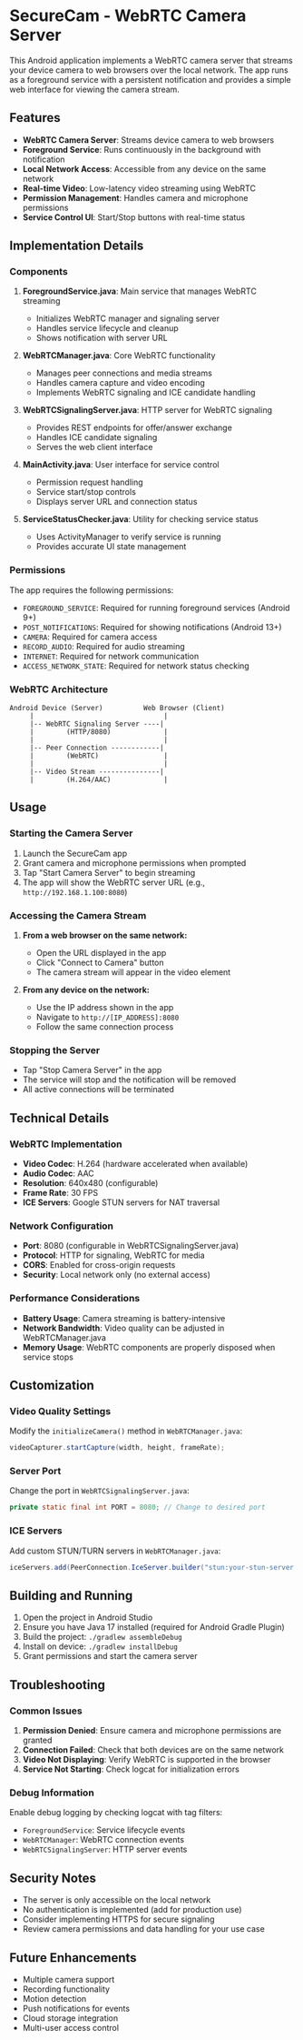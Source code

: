 # SecureCam - WebRTC Camera Server

This Android application implements a WebRTC camera server that streams your device camera to web browsers over the local network. The app runs as a foreground service with a persistent notification and provides a simple web interface for viewing the camera stream.

## Features

- **WebRTC Camera Server**: Streams device camera to web browsers
- **Foreground Service**: Runs continuously in the background with notification
- **Local Network Access**: Accessible from any device on the same network
- **Real-time Video**: Low-latency video streaming using WebRTC
- **Permission Management**: Handles camera and microphone permissions
- **Service Control UI**: Start/Stop buttons with real-time status

## Implementation Details

### Components

1. **ForegroundService.java**: Main service that manages WebRTC streaming
   - Initializes WebRTC manager and signaling server
   - Handles service lifecycle and cleanup
   - Shows notification with server URL

2. **WebRTCManager.java**: Core WebRTC functionality
   - Manages peer connections and media streams
   - Handles camera capture and video encoding
   - Implements WebRTC signaling and ICE candidate handling

3. **WebRTCSignalingServer.java**: HTTP server for WebRTC signaling
   - Provides REST endpoints for offer/answer exchange
   - Handles ICE candidate signaling
   - Serves the web client interface

4. **MainActivity.java**: User interface for service control
   - Permission request handling
   - Service start/stop controls
   - Displays server URL and connection status

5. **ServiceStatusChecker.java**: Utility for checking service status
   - Uses ActivityManager to verify service is running
   - Provides accurate UI state management

### Permissions

The app requires the following permissions:
- `FOREGROUND_SERVICE`: Required for running foreground services (Android 9+)
- `POST_NOTIFICATIONS`: Required for showing notifications (Android 13+)
- `CAMERA`: Required for camera access
- `RECORD_AUDIO`: Required for audio streaming
- `INTERNET`: Required for network communication
- `ACCESS_NETWORK_STATE`: Required for network status checking

### WebRTC Architecture

```
Android Device (Server)          Web Browser (Client)
     |                                |
     |-- WebRTC Signaling Server ----|
     |        (HTTP/8080)             |
     |                                |
     |-- Peer Connection ------------|
     |        (WebRTC)                |
     |                                |
     |-- Video Stream ---------------|
     |        (H.264/AAC)             |
```

## Usage

### Starting the Camera Server

1. Launch the SecureCam app
2. Grant camera and microphone permissions when prompted
3. Tap "Start Camera Server" to begin streaming
4. The app will show the WebRTC server URL (e.g., `http://192.168.1.100:8080`)

### Accessing the Camera Stream

1. **From a web browser on the same network:**
   - Open the URL displayed in the app
   - Click "Connect to Camera" button
   - The camera stream will appear in the video element

2. **From any device on the network:**
   - Use the IP address shown in the app
   - Navigate to `http://[IP_ADDRESS]:8080`
   - Follow the same connection process

### Stopping the Server

- Tap "Stop Camera Server" in the app
- The service will stop and the notification will be removed
- All active connections will be terminated

## Technical Details

### WebRTC Implementation

- **Video Codec**: H.264 (hardware accelerated when available)
- **Audio Codec**: AAC
- **Resolution**: 640x480 (configurable)
- **Frame Rate**: 30 FPS
- **ICE Servers**: Google STUN servers for NAT traversal

### Network Configuration

- **Port**: 8080 (configurable in WebRTCSignalingServer.java)
- **Protocol**: HTTP for signaling, WebRTC for media
- **CORS**: Enabled for cross-origin requests
- **Security**: Local network only (no external access)

### Performance Considerations

- **Battery Usage**: Camera streaming is battery-intensive
- **Network Bandwidth**: Video quality can be adjusted in WebRTCManager.java
- **Memory Usage**: WebRTC components are properly disposed when service stops

## Customization

### Video Quality Settings

Modify the `initializeCamera()` method in `WebRTCManager.java`:

```java
videoCapturer.startCapture(width, height, frameRate);
```

### Server Port

Change the port in `WebRTCSignalingServer.java`:

```java
private static final int PORT = 8080; // Change to desired port
```

### ICE Servers

Add custom STUN/TURN servers in `WebRTCManager.java`:

```java
iceServers.add(PeerConnection.IceServer.builder("stun:your-stun-server.com:3478").createIceServer());
```

## Building and Running

1. Open the project in Android Studio
2. Ensure you have Java 17 installed (required for Android Gradle Plugin)
3. Build the project: `./gradlew assembleDebug`
4. Install on device: `./gradlew installDebug`
5. Grant permissions and start the camera server

## Troubleshooting

### Common Issues

1. **Permission Denied**: Ensure camera and microphone permissions are granted
2. **Connection Failed**: Check that both devices are on the same network
3. **Video Not Displaying**: Verify WebRTC is supported in the browser
4. **Service Not Starting**: Check logcat for initialization errors

### Debug Information

Enable debug logging by checking logcat with tag filters:
- `ForegroundService`: Service lifecycle events
- `WebRTCManager`: WebRTC connection events
- `WebRTCSignalingServer`: HTTP server events

## Security Notes

- The server is only accessible on the local network
- No authentication is implemented (add for production use)
- Consider implementing HTTPS for secure signaling
- Review camera permissions and data handling for your use case

## Future Enhancements

- Multiple camera support
- Recording functionality
- Motion detection
- Push notifications for events
- Cloud storage integration
- Multi-user access control 